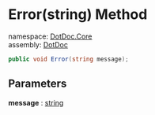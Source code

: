 ﻿# Error\(string\) Method

namespace: [DotDoc\.Core](../../DotDoc.Core.md)<br />
assembly: [DotDoc](../../../DotDoc.md)



```csharp
public void Error(string message);
```

## Parameters

__message__ : [string](https://docs.microsoft.com/ja-jp/dotnet/api/System.String)



